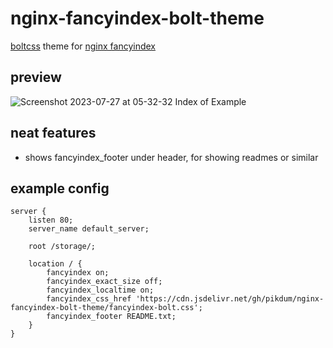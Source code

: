 # nginx-fancyindex-bolt-theme

[boltcss](https://github.com/tbolt/boltcss) theme for [nginx fancyindex](https://github.com/aperezdc/ngx-fancyindex)

## preview

![Screenshot 2023-07-27 at 05-32-32 Index of _Example_](https://github.com/pikdum/nginx-fancyindex-bolt-theme/assets/5122800/96238631-b619-4ca2-b456-b394a6316961)


## neat features

* shows fancyindex_footer under header, for showing readmes or similar

## example config

```
server {
    listen 80;
    server_name default_server;

    root /storage/;

    location / {
        fancyindex on;
        fancyindex_exact_size off;
        fancyindex_localtime on;
        fancyindex_css_href 'https://cdn.jsdelivr.net/gh/pikdum/nginx-fancyindex-bolt-theme/fancyindex-bolt.css';
        fancyindex_footer README.txt;
    }
}
```
